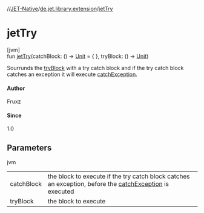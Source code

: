 //[JET-Native](../../index.md)/[de.jet.library.extension](index.md)/[jetTry](jet-try.md)

# jetTry

[jvm]\
fun [jetTry](jet-try.md)(catchBlock: () -&gt; [Unit](https://kotlinlang.org/api/latest/jvm/stdlib/kotlin/-unit/index.html) = { }, tryBlock: () -&gt; [Unit](https://kotlinlang.org/api/latest/jvm/stdlib/kotlin/-unit/index.html))

Sourrunds the [tryBlock](jet-try.md) with a try catch block and if the try catch block catches an exception it will execute [catchException](catch-exception.md).

#### Author

Fruxz

#### Since

1.0

## Parameters

jvm

| | |
|---|---|
| catchBlock | the block to execute if the try catch block catches an exception, before the [catchException](catch-exception.md) is executed |
| tryBlock | the block to execute |
